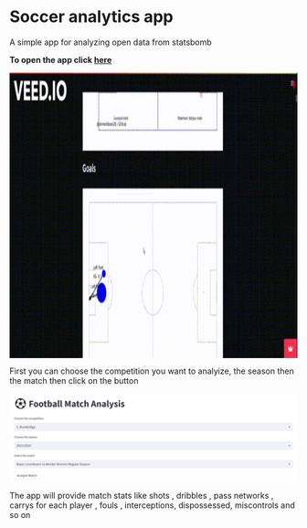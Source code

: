 # Soccer analytics app
 A simple app for analyzing open data from statsbomb
 
 **To open the app click [here](https://ahmedtarek26-soccer-analytics-statsbomby-statsbomb-yg8yfu.streamlitapp.com/)**

 
 <div align=center>
          <img alt="gif" align="center" src="https://github.com/ahmedtarek26/soccer-analytics-statsbomby/blob/main/wc-analysis-2.gif" width=1080 height=500/>
    </div>
    


First you can choose the competition you want to analyize, the season then the match then click on the button 

![](images/image.png)

The app will provide match stats like shots , dribbles , pass networks ,  carrys for each player , fouls , interceptions, dispossessed, miscontrols and so on
